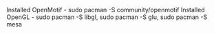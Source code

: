 Installed OpenMotif - sudo pacman -S community/openmotif
Installed OpenGL - sudo pacman -S libgl,  sudo pacman -S glu, sudo pacman -S mesa

